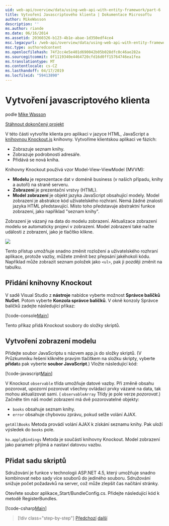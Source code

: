 ```yaml
---
uid: web-api/overview/data/using-web-api-with-entity-framework/part-6
title: Vytvoření Javascriptového klienta | Dokumentace Microsoftu
author: MikeWasson
description: ''
ms.author: riande
ms.date: 06/16/2014
ms.assetid: 20360326-b123-4b1e-abae-1d350edf4ce4
msc.legacyurl: /web-api/overview/data/using-web-api-with-entity-framework/part-6
msc.type: authoredcontent
ms.openlocfilehash: 74f2cc4e5e401d690042b05b028dfc0c46ae282a
ms.sourcegitcommit: 0f1119340e4464720cfd16d0ff15764746ea1fea
ms.translationtype: MT
ms.contentlocale: cs-CZ
ms.lasthandoff: 04/17/2019
ms.locfileid: "59413890"
---
```

# <a name="create-the-javascript-client"></a>Vytvoření javascriptového klienta

podle [Mike Wasson](https://github.com/MikeWasson)

[Stáhnout dokončený projekt](https://github.com/MikeWasson/BookService)

V této části vytvoříte klienta pro aplikaci v jazyce HTML, JavaScript a [knihovnou Knockout.js](http://knockoutjs.com/) knihovny. Vytvoříme klientskou aplikaci ve fázích:

- Zobrazuje seznam knihy.
- Zobrazuje podrobnosti adresáře.
- Přidává se nová kniha.

Knihovny Knockout používá vzor Model-View-ViewModel (MVVM):

- **Modelu** je reprezentace dat v doméně business (v našich případu, knihy a autoři) na straně serveru.
- **Zobrazení** je prezentační vrstvy (HTML).
- **Model zobrazení** je objekt jazyka JavaScript obsahující modely. Model zobrazení je abstrakce kód uživatelského rozhraní. Nemá žádné znalosti jazyka HTML představující. Místo toho představuje abstraktní funkce zobrazení, jako například &quot;seznam knihy&quot;.

Zobrazení je vázaný na data do modelu zobrazení. Aktualizace zobrazení modelu se automaticky projeví v zobrazení. Model zobrazení také načte události z zobrazení, jako je tlačítko klikne.

![](part-6/_static/image1.png)

Tento přístup umožňuje snadno změnit rozložení a uživatelského rozhraní aplikace, protože vazby, můžete změnit bez přepsání jakéhokoli kódu. Například může zobrazit seznam položek jako `<ul>`, pak ji později změnit na tabulku.

## <a name="add-the-knockout-library"></a>Přidání knihovny Knockout

V sadě Visual Studio z **nástroje** nabídce vyberte možnost **Správce balíčků NuGet**. Potom vyberte **Konzola správce balíčků**. V okně konzoly Správce balíčků zadejte následující příkaz:

[!code-console[Main](part-6/samples/sample1.cmd)]

Tento příkaz přidá Knockout soubory do složky skriptů.

## <a name="create-the-view-model"></a>Vytvoření zobrazení modelu

Přidejte soubor JavaScriptu s názvem app.js do složky skriptů. (V Průzkumníku řešení klikněte pravým tlačítkem na složku skripty, vyberte **přidat**a pak vyberte **soubor JavaScript**.) Vložte následující kód:

[!code-javascript[Main](part-6/samples/sample2.js)]

V Knockout `observable` třída umožňuje datové vazby. Při změně obsahu pozorovat, upozorní pozorovat všechny ovládací prvky vázané na data, tak mohou aktualizovat sami. ( `observableArray` Třídy je pole verze *pozorovat*.) Začněte tím náš model zobrazení má dvě pozorovatelné objekty:

- `books` obsahuje seznam knihy.
- `error` obsahuje chybovou zprávu, pokud selže volání AJAX.

`getAllBooks` Metoda provádí volání AJAX k získání seznamu knihy. Pak uloží výsledek do `books` pole.

`ko.applyBindings` Metoda je součástí knihovny Knockout. Model zobrazení jako parametr přijímá a nastaví datovou vazbu.

## <a name="add-a-script-bundle"></a>Přidat sadu skriptů

Sdružování je funkce v technologii ASP.NET 4.5, který umožňuje snadno kombinovat nebo sady více souborů do jediného souboru. Sdružování snižuje počet požadavků na server, což může zlepšit čas načítání stránky.

Otevřete soubor aplikace\_Start/BundleConfig.cs. Přidejte následující kód k metodě RegisterBundles.

[!code-csharp[Main](part-6/samples/sample3.cs)]

> [!div class="step-by-step"]
> [Předchozí](part-5.md)
> [další](part-7.md)
